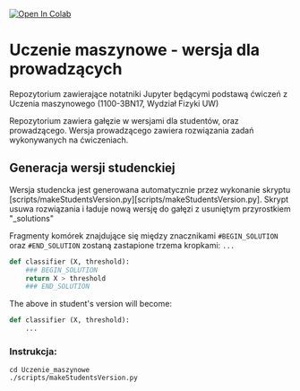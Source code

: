[![Open In Colab](https://colab.research.google.com/assets/colab-badge.svg)](https://colab.research.google.com/github/akalinow/uczenie_maszynowe)


# Uczenie maszynowe - wersja dla prowadzących
Repozytorium zawierające notatniki Jupyter będącymi podstawą ćwiczeń z Uczenia maszynowego 
(1100-3BN17, Wydział Fizyki UW)

Repozytorium zawiera gałęzie w wersjami dla studentów, oraz prowadzącego.
Wersja prowadzącego zawiera rozwiązania zadań wykonywanych na ćwiczeniach.

## Generacja wersji studenckiej

Wersja studencka jest generowana automatycznie przez wykonanie skryptu
[scripts/makeStudentsVersion.py][scripts/makeStudentsVersion.py].
Skrypt usuwa rozwiązania i ładuje nową wersję do gałęzi z usuniętym przyrostkiem "_solutions"

Fragmenty komórek znajdujące się między znacznikami `#BEGIN_SOLUTION` oraz `#END_SOLUTION`
zostaną zastapione trzema kropkami: `...`

``` python
def classifier (X, threshold):
    ### BEGIN_SOLUTION
    return X > threshold
    ### END_SOLUTION
```

The above in student's version will become:
``` python
def classifier (X, threshold):
    ...
```

### Instrukcja:
```
cd Uczenie_maszynowe
./scripts/makeStudentsVersion.py
```


